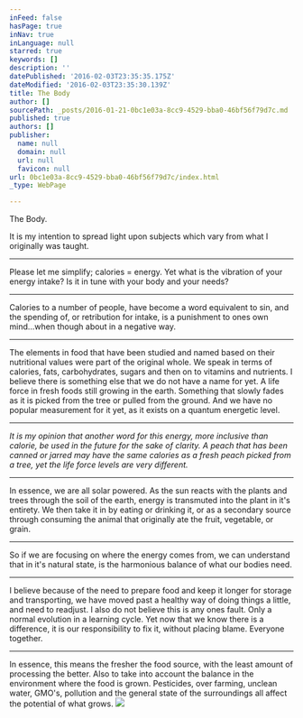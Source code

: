 ```yaml
---
inFeed: false
hasPage: true
inNav: true
inLanguage: null
starred: true
keywords: []
description: ''
datePublished: '2016-02-03T23:35:35.175Z'
dateModified: '2016-02-03T23:35:30.139Z'
title: The Body
author: []
sourcePath: _posts/2016-01-21-0bc1e03a-8cc9-4529-bba0-46bf56f79d7c.md
published: true
authors: []
publisher:
  name: null
  domain: null
  url: null
  favicon: null
url: 0bc1e03a-8cc9-4529-bba0-46bf56f79d7c/index.html
_type: WebPage

---
```

The Body.

It is my intention to spread light upon subjects which vary from what I originally was taught.

****

Please let me simplify;  calories = energy.  Yet what is the vibration of your energy intake?  Is it in tune with your body and your needs?

****

Calories to a number of people, have become a word equivalent to sin, and the spending of, or retribution for intake, is a punishment to ones own mind...when though about in a negative way.

****

The elements in food that have been studied and named based on their nutritional values were part of the original whole.  We speak in terms of calories, fats, carbohydrates, sugars and then on to vitamins and nutrients. I believe there is something else that we do not have a name for yet.  A life force in fresh foods still growing in the earth.  Something that slowly fades as it is picked from the tree or pulled from the ground. And we have no popular measurement for it yet, as it exists on a quantum energetic level.

****

_It is my opinion that another word for this energy, more inclusive than calorie,  be used in the future for the sake of clarity.  A peach that has been canned or jarred may have the same calories as a fresh peach picked from a tree, yet the life force levels are very different._

****

In essence, we are all solar powered.  As the sun reacts with the plants and trees  through the soil of the earth, energy is transmuted into the plant in it's entirety.  We then take it in by eating or drinking it, or as a secondary source through consuming the animal that originally ate the fruit, vegetable, or grain.

****

So if we are focusing on where the energy comes from, we can understand that in it's natural state, is the harmonious balance of what our bodies need.

****

I believe because of the need to prepare food and keep it longer for storage and transporting, we have moved past a healthy way of doing things a little, and need to readjust.  I also do not believe this is any ones fault.   Only a normal evolution in a learning cycle.  Yet now that we know there is a difference, it is our responsibility to fix it, without placing blame.  Everyone together.

****

In essence, this means the fresher the food source, with the least amount of processing the better.  Also to take into account the balance in the environment where the food is grown. Pesticides, over farming, unclean water, GMO's, pollution and the general state of the surroundings all affect the potential of what grows.
![](https://the-grid-user-content.s3-us-west-2.amazonaws.com/81f8dfbc-d509-4443-97f7-5a589907dd4b.jpg)